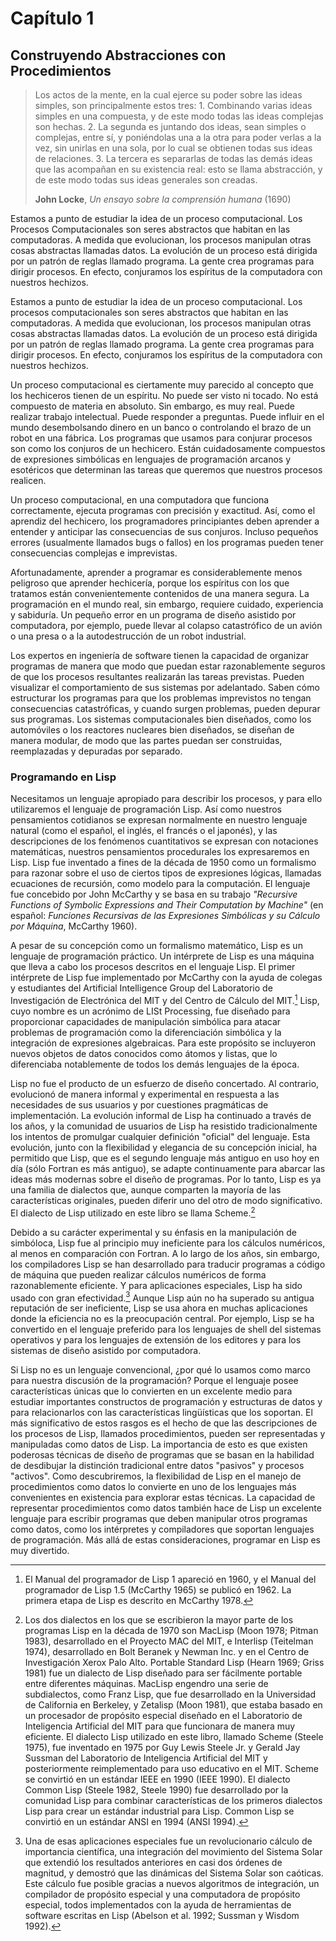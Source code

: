 # Capítulo 1

## Construyendo Abstracciones con Procedimientos

> Los actos de la mente, en la cual ejerce su poder sobre las ideas simples, son principalmente estos tres: 1. Combinando varias ideas simples en una compuesta, y de este modo todas las ideas complejas son hechas. 2. La segunda es juntando dos ideas, sean simples o complejas, entre sí, y poniéndolas una a la otra para poder verlas a la vez, sin unirlas en una sola, por lo cual se obtienen todas sus ideas de relaciones. 3. La tercera es separarlas de todas las demás ideas que las acompañan en su existencia real: esto se llama abstracción, y de este modo todas sus ideas generales son creadas.
>
> **John Locke**, *Un ensayo sobre la comprensión humana* (1690)

Estamos a punto de estudiar la idea de un proceso computacional. Los Procesos Computacionales son seres abstractos que habitan en las computadoras. A medida que evolucionan, los procesos manipulan otras cosas abstractas llamadas datos. La evolución de un proceso está dirigida por un patrón de reglas llamado programa. La gente crea programas para dirigir procesos. En efecto, conjuramos los espíritus de la computadora con nuestros hechizos.

Estamos a punto de estudiar la idea de un proceso computacional. Los procesos computacionales son seres abstractos que habitan en las computadoras. A medida que evolucionan, los procesos manipulan otras cosas abstractas llamadas datos. La evolución de un proceso está dirigida por un patrón de reglas llamado programa. La gente crea programas para dirigir procesos. En efecto, conjuramos los espíritus de la computadora con nuestros hechizos.

Un proceso computacional es ciertamente muy parecido al concepto que los hechiceros tienen de un espíritu. No puede ser visto ni tocado. No está compuesto de materia en absoluto. Sin embargo, es muy real. Puede realizar trabajo intelectual. Puede responder a preguntas. Puede influir en el mundo desembolsando dinero en un banco o controlando el brazo de un robot en una fábrica. Los programas que usamos para conjurar procesos son como los conjuros de un hechicero. Están cuidadosamente compuestos de expresiones simbólicas en lenguajes de programación arcanos y esotéricos que determinan las tareas que queremos que nuestros procesos realicen.

Un proceso computacional, en una computadora que funciona correctamente, ejecuta programas con precisión y exactitud. Así, como el aprendiz del hechicero, los programadores principiantes deben aprender a entender y anticipar las consecuencias de sus conjuros. Incluso pequeños errores (usualmente llamados bugs o fallos) en los programas pueden tener consecuencias complejas e imprevistas.

Afortunadamente, aprender a programar es considerablemente menos peligroso que aprender hechicería, porque los espíritus con los que tratamos están convenientemente contenidos de una manera segura. La programación en el mundo real, sin embargo, requiere cuidado, experiencia y sabiduría. Un pequeño error en un programa de diseño asistido por computadora, por ejemplo, puede llevar al colapso catastrófico de un avión o una presa o a la autodestrucción de un robot industrial.

Los expertos en ingeniería de software tienen la capacidad de organizar programas de manera que modo que puedan estar razonablemente seguros de que los procesos resultantes realizarán las tareas previstas. Pueden visualizar el comportamiento de sus sistemas por adelantado. Saben cómo estructurar los programas para que los problemas imprevistos no tengan consecuencias catastróficas, y cuando surgen problemas, pueden depurar sus programas. Los sistemas computacionales bien diseñados, como los automóviles o los reactores nucleares bien diseñados, se diseñan de manera modular, de modo que las partes puedan ser construidas, reemplazadas y depuradas por separado.

### Programando en Lisp

Necesitamos un lenguaje apropiado para describir los procesos, y para ello utilizaremos el lenguaje de programación Lisp. Así como nuestros pensamientos cotidianos se expresan normalmente en nuestro lenguaje natural (como el español, el inglés, el francés o el japonés), y las descripciones de los fenómenos cuantitativos se expresan con notaciones matemáticas, nuestros pensamientos procedurales los expresaremos en Lisp. Lisp fue inventado a fines de la década de 1950 como un formalismo para razonar sobre el uso de ciertos tipos de expresiones lógicas, llamadas ecuaciones de recursión, como modelo para la computación. El lenguaje fue concebido por John McCarthy y se basa en su trabajo *"Recursive Functions of Symbolic Expressions and Their Computation by Machine"* (en español: *Funciones Recursivas de las Expresiones Simbólicas y su Cálculo por Máquina*, McCarthy 1960).

A pesar de su concepción como un formalismo matemático, Lisp es un lenguaje de programación práctico. Un intérprete de Lisp es una máquina que lleva a cabo los procesos descritos en el lenguaje Lisp. El primer intérprete de Lisp fue implementado por McCarthy con la ayuda de colegas y estudiantes del Artificial Intelligence Group del Laboratorio de Investigación de Electrónica del MIT y del Centro de Cálculo del MIT.[^1] Lisp, cuyo nombre es un acrónimo de LISt Processing, fue diseñado para proporcionar capacidades de manipulación simbólica para atacar problemas de programación como la diferenciación simbólica y la integración de expresiones algebraicas. Para este propósito se incluyeron nuevos objetos de datos conocidos como átomos y listas, que lo diferenciaba notablemente de todos los demás lenguajes de la época.

Lisp no fue el producto de un esfuerzo de diseño concertado. Al contrario, evolucionó de manera informal y experimental en respuesta a las necesidades de sus usuarios y por cuestiones pragmáticas de implementación. La evolución informal de Lisp ha continuado a través de los años, y la comunidad de usuarios de Lisp ha resistido tradicionalmente los intentos de promulgar cualquier definición "oficial" del lenguaje. Esta evolución, junto con la flexibilidad y elegancia de su concepción inicial, ha permitido que Lisp, que es el segundo lenguaje más antiguo en uso hoy en día (sólo Fortran es más antiguo), se adapte continuamente para abarcar las ideas más modernas sobre el diseño de programas. Por lo tanto, Lisp es ya una familia de dialectos que, aunque comparten la mayoría de las características originales, pueden diferir uno del otro de modo significativo. El dialecto de Lisp utilizado en este libro se llama Scheme.[^2]

Debido a su carácter experimental y su énfasis en la manipulación de simbóloca, Lisp fue al principio muy ineficiente para los cálculos numéricos, al menos en comparación con Fortran. A lo largo de los años, sin embargo, los compiladores Lisp se han desarrollado para traducir programas a código de máquina que pueden realizar cálculos numéricos de forma razonablemente eficiente. Y para aplicaciones especiales, Lisp ha sido usado con gran efectividad.[^3] Aunque Lisp aún no ha superado su antigua reputación de ser ineficiente, Lisp se usa ahora en muchas aplicaciones donde la eficiencia no es la preocupación central. Por ejemplo, Lisp se ha convertido en el lenguaje preferido para los lenguajes de shell del sistemas operativos y para los lenguajes de extensión de los editores y para los sistemas de diseño asistido por computadora.

Si Lisp no es un lenguaje convencional, ¿por qué lo usamos como marco para nuestra discusión de la programación? Porque el lenguaje posee características únicas que lo convierten en un excelente medio para estudiar importantes constructos de programación y estructuras de datos y para relacionarlos con las características lingüísticas que los soportan. El más significativo de estos rasgos es el hecho de que las descripciones de los procesos de Lisp, llamados procedimientos, pueden ser representadas y manipuladas como datos de Lisp. La importancia de esto es que existen poderosas técnicas de diseño de programas que se basan en la habilidad de desdibujar la distinción tradicional entre datos "pasivos" y procesos "activos". Como descubriremos, la flexibilidad de Lisp en el manejo de procedimientos como datos lo convierte en uno de los lenguajes más convenientes en existencia para explorar estas técnicas. La capacidad de representar procedimientos como datos también hace de Lisp un excelente lenguaje para escribir programas que deben manipular otros programas como datos, como los intérpretes y compiladores que soportan lenguajes de programación. Más allá de estas consideraciones, programar en Lisp es muy divertido.

[^1]: El Manual del programador de Lisp 1 apareció en 1960, y el Manual del programador de Lisp 1.5 (McCarthy 1965) se publicó en 1962. La primera etapa de Lisp es descrito en McCarthy 1978.

[^2]: Los dos dialectos en los que se escribieron la mayor parte de los programas Lisp en la década de 1970 son MacLisp (Moon 1978; Pitman 1983), desarrollado en el Proyecto MAC del MIT, e Interlisp (Teitelman 1974), desarrollado en Bolt Beranek y Newman Inc. y en el Centro de Investigación Xerox Palo Alto. Portable Standard Lisp (Hearn 1969; Griss 1981) fue un dialecto de Lisp diseñado para ser fácilmente portable entre diferentes máquinas. MacLisp engendro una serie de subdialectos, como Franz Lisp, que fue desarrollado en la Universidad de California en Berkeley, y Zetalisp (Moon 1981), que estaba basado en un procesador de propósito especial diseñado en el Laboratorio de Inteligencia Artificial del MIT para que funcionara de manera muy eficiente. El dialecto Lisp utilizado en este libro, llamado Scheme (Steele 1975), fue inventado en 1975 por Guy Lewis Steele Jr. y Gerald Jay Sussman del Laboratorio de Inteligencia Artificial del MIT y posteriormente reimplementado para uso educativo en el MIT. Scheme se convirtió en un estándar IEEE en 1990 (IEEE 1990). El dialecto Common Lisp (Steele 1982, Steele 1990) fue desarrollado por la comunidad Lisp para combinar características de los primeros dialectos Lisp para crear un estándar industrial para Lisp. Common Lisp se convirtió en un estándar ANSI en 1994 (ANSI 1994).

[^3]: Una de esas aplicaciones especiales fue un revolucionario cálculo de importancia científica, una integración del movimiento del Sistema Solar que extendió los resultados anteriores en casi dos órdenes de magnitud, y demostró que las dinámicas del Sistema Solar son caóticas. Este cálculo fue posible gracias a nuevos algoritmos de integración, un compilador de propósito especial y una computadora de propósito especial, todos implementados con la ayuda de herramientas de software escritas en Lisp (Abelson et al. 1992; Sussman y Wisdom 1992). 
